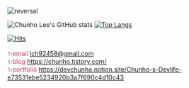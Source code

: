 
![reversal](https://capsule-render.vercel.app/api?type=rect&text=FE&nbsp;DEVELOPER&fontAlign=30&fontSize=30&desc=&#126;ing&descAlign=60&descAlignY=50&theme=radical&animation=fadeIn)

![Chunho Lee's GitHub stats](https://github-readme-stats.vercel.app/api?username=paydaypermanently&show_icons=true&theme=radical)
[![Top Langs](https://github-readme-stats.vercel.app/api/top-langs/?username=paydaypermanently&layout=compact&theme=radical)](https://github.com/anuraghazra/github-readme-stats)

[![Hits](https://hits.seeyoufarm.com/api/count/incr/badge.svg?url=https%3A%2F%2Fgithub.com%2FPaydaypermanently&count_bg=%232E47AE&title_bg=%23555555&icon=react.svg&icon_color=%233C60A6&title=hits&edge_flat=true)](https://hits.seeyoufarm.com)
<br/>
<br/>
✨<span style="color:#db3370">email</span>  lch92458@gmail.com <br/>
✨<span style="color:#db3370">blog</span> https://chunho.tistory.com/<br/>
✨<span style="color:#db3370">portfolio</span> https://devchunho.notion.site/Chunho-s-Devlife-e73531ebe5234920b3a7f690c4d10c43

